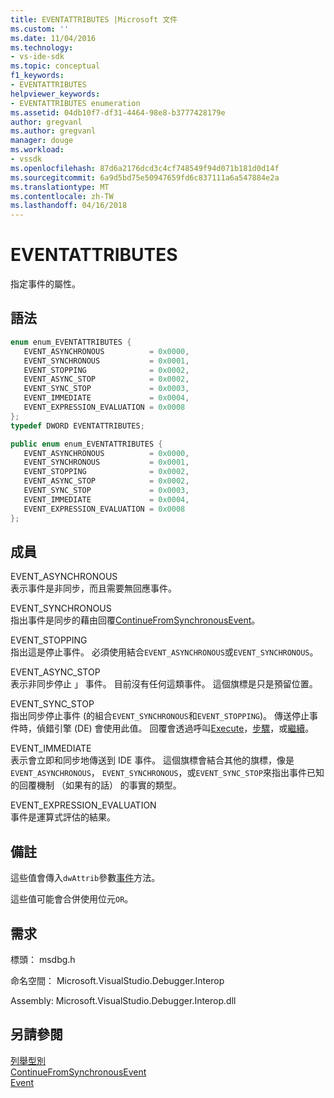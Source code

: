 ```yaml
---
title: EVENTATTRIBUTES |Microsoft 文件
ms.custom: ''
ms.date: 11/04/2016
ms.technology:
- vs-ide-sdk
ms.topic: conceptual
f1_keywords:
- EVENTATTRIBUTES
helpviewer_keywords:
- EVENTATTRIBUTES enumeration
ms.assetid: 04db10f7-df31-4464-98e8-b3777428179e
author: gregvanl
ms.author: gregvanl
manager: douge
ms.workload:
- vssdk
ms.openlocfilehash: 87d6a2176dcd3c4cf748549f94d071b181d0d14f
ms.sourcegitcommit: 6a9d5bd75e50947659fd6c837111a6a547884e2a
ms.translationtype: MT
ms.contentlocale: zh-TW
ms.lasthandoff: 04/16/2018
---
```

# <a name="eventattributes"></a>EVENTATTRIBUTES
指定事件的屬性。  
  
## <a name="syntax"></a>語法  
  
```cpp  
enum enum_EVENTATTRIBUTES {   
   EVENT_ASYNCHRONOUS          = 0x0000,  
   EVENT_SYNCHRONOUS           = 0x0001,  
   EVENT_STOPPING              = 0x0002,  
   EVENT_ASYNC_STOP            = 0x0002,  
   EVENT_SYNC_STOP             = 0x0003,  
   EVENT_IMMEDIATE             = 0x0004,  
   EVENT_EXPRESSION_EVALUATION = 0x0008  
};  
typedef DWORD EVENTATTRIBUTES;  
```  
  
```csharp  
public enum enum_EVENTATTRIBUTES {   
   EVENT_ASYNCHRONOUS          = 0x0000,  
   EVENT_SYNCHRONOUS           = 0x0001,  
   EVENT_STOPPING              = 0x0002,  
   EVENT_ASYNC_STOP            = 0x0002,  
   EVENT_SYNC_STOP             = 0x0003,  
   EVENT_IMMEDIATE             = 0x0004,  
   EVENT_EXPRESSION_EVALUATION = 0x0008  
};  
```  
  
## <a name="members"></a>成員  
 EVENT_ASYNCHRONOUS  
 表示事件是非同步，而且需要無回應事件。  
  
 EVENT_SYNCHRONOUS  
 指出事件是同步的藉由回覆[ContinueFromSynchronousEvent](../../../extensibility/debugger/reference/idebugengine2-continuefromsynchronousevent.md)。  
  
 EVENT_STOPPING  
 指出這是停止事件。 必須使用結合`EVENT_ASYNCHRONOUS`或`EVENT_SYNCHRONOUS`。  
  
 EVENT_ASYNC_STOP  
 表示非同步停止 」 事件。 目前沒有任何這類事件。 這個旗標是只是預留位置。  
  
 EVENT_SYNC_STOP  
 指出同步停止事件 (的組合`EVENT_SYNCHRONOUS`和`EVENT_STOPPING`)。 傳送停止事件時，偵錯引擎 (DE) 會使用此值。 回覆會透過呼叫[Execute](../../../extensibility/debugger/reference/idebugprogram2-execute.md)，[步驟](../../../extensibility/debugger/reference/idebugprogram2-step.md)，或[繼續](../../../extensibility/debugger/reference/idebugprogram2-continue.md)。  
  
 EVENT_IMMEDIATE  
 表示會立即和同步地傳送到 IDE 事件。 這個旗標會結合其他的旗標，像是`EVENT_ASYNCHRONOUS`， `EVENT_SYNCHRONOUS`，或`EVENT_SYNC_STOP`來指出事件已知的回覆機制 （如果有的話） 的事實的類型。  
  
 EVENT_EXPRESSION_EVALUATION  
 事件是運算式評估的結果。  
  
## <a name="remarks"></a>備註  
 這些值會傳入`dwAttrib`參數[事件](../../../extensibility/debugger/reference/idebugeventcallback2-event.md)方法。  
  
 這些值可能會合併使用位元`OR`。  
  
## <a name="requirements"></a>需求  
 標頭： msdbg.h  
  
 命名空間： Microsoft.VisualStudio.Debugger.Interop  
  
 Assembly: Microsoft.VisualStudio.Debugger.Interop.dll  
  
## <a name="see-also"></a>另請參閱  
 [列舉型別](../../../extensibility/debugger/reference/enumerations-visual-studio-debugging.md)   
 [ContinueFromSynchronousEvent](../../../extensibility/debugger/reference/idebugengine2-continuefromsynchronousevent.md)   
 [Event](../../../extensibility/debugger/reference/idebugeventcallback2-event.md)